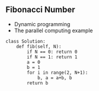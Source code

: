 
## Fibonacci Number

* Dynamic programming
* The parallel computing example

```
class Solution:
    def fib(self, N):
        if N == 0: return 0
        if N == 1: return 1
        a = 0
        b = 1
        for i in range(2, N+1):
            b, a = a+b, b
        return b

```